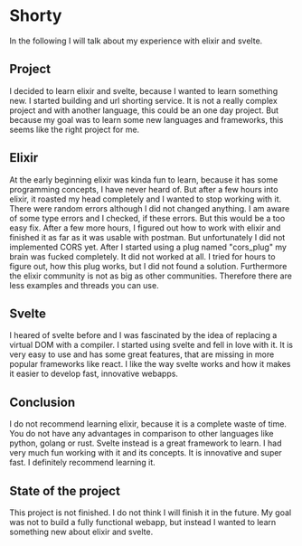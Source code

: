# Shorty

In the following I will talk about my experience with elixir and svelte.

## Project
I decided to learn elixir and svelte, because I wanted to learn something new.
I started building and url shorting service. It is not a really complex project and
with another language, this could be an one day project.
But because my goal was to learn some new languages and frameworks, this seems like
the right project for me.

## Elixir
At the early beginning elixir was kinda fun to learn, because it has some programming concepts,
I have never heard of. But after a few hours into elixir, it roasted my head completely and I wanted
to stop working with it. There were random errors although I did not changed anything.
I am aware of some type errors and I checked, if these errors. But this would be a too easy fix.
After a few more hours, I figured out how to work with elixir and finished it as far as it was usable
with postman. But unfortunately I did not implemented CORS yet. After I started using a plug named "cors_plug"
my brain was fucked completely. It did not worked at all. I tried for hours to figure out, how this plug 
works, but I did not found a solution. Furthermore the elixir community is not as big as other communities.
Therefore there are less examples and threads you can use.

## Svelte
I heared of svelte before and I was fascinated by the idea of replacing a virtual DOM with a compiler.
I started using svelte and fell in love with it. It is very easy to use and has some great features, that
are missing in more popular frameworks like react. I like the way svelte works and how it makes 
it easier to develop fast, innovative webapps.

## Conclusion
I do not recommend learning elixir, because it is a complete waste of time. You do not 
have any advantages in comparison to other languages like python, golang or rust. 
Svelte instead is a great framework to learn. I had very much fun working with it and its concepts.
It is innovative and super fast. I definitely recommend learning it. 

## State of the project
This project is not finished. I do not think I will finish it in the future. My goal was not to build 
a fully functional webapp, but instead I wanted to learn something new about elixir and svelte.

